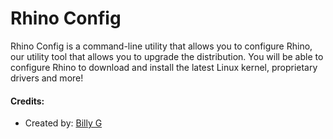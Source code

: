 # Rhino Config
Rhino Config is a command-line utility that allows you to configure Rhino, our utility tool that allows you to upgrade the distribution. You will be able to configure Rhino to download and install the latest Linux kernel, proprietary drivers and more!

#### Credits:
- Created by: [Billy G](https://github.com/jbrgilbrech)
